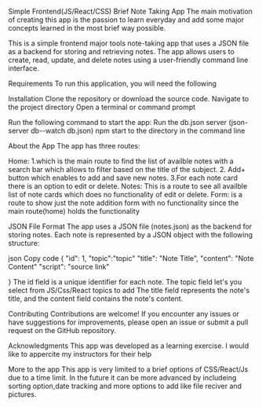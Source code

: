 Simple Frontend(JS/React/CSS) Brief Note Taking App
The main motivation of creating this app is the passion to learn everyday and add some major concepts learned in the most brief way possible.

This is a simple frontend major tools note-taking app that uses a JSON file as a backend for storing and retrieving notes. The app allows users to create, read, update, and delete notes using a user-friendly command line interface.

Requirements
To run this application, you will need the following

Installation
Clone the repository or download the source code. Navigate to the project directory Open a terminal or command prompt

Run the following command to start the app:
Run the db.json server (json-server db--watch db.json) npm start to the directory in the command line

About the App
The app has three routes:

Home: 1.which is the main route to find the list of availble notes with a search bar which allows to filter based on the title of the subject. 2. Add+ button which enables to add and save new notes. 3.For each note card there is an option to edit or delete. Notes: This is a route to see all availble list of note cards which does no functionality of edit or delete. Form: is a route to show just the note addition form with no functionality since the main route(home) holds the functionality

JSON File Format The app uses a JSON file (notes.json) as the backend for storing notes. Each note is represented by a JSON object with the following structure:

json Copy code { "id": 1, "topic":"topic" "title": "Note Title", "content": "Note Content" "script": "source link"

} The id field is a unique identifier for each note. The topic field let's you select from JS/Css/React topics to add The title field represents the note's title, and the content field contains the note's content.

Contributing
Contributions are welcome! If you encounter any issues or have suggestions for improvements, please open an issue or submit a pull request on the GitHub repository.

Acknowledgments
This app was developed as a learning exercise. I would like to appercite my instructors for their help

More to the app
This app is very limited to a brief options of CSS/React/Js due to a time limit. In the future it can be more advanced by includeing sorting option,date tracking and more options to add like file reciver and pictures.
